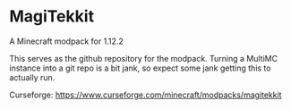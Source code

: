 # MagiTekkit
A Minecraft modpack for 1.12.2

This serves as the github repository for the modpack.
Turning a MultiMC instance into a git repo is a bit jank, so expect some jank getting this to actually run.

Curseforge: https://www.curseforge.com/minecraft/modpacks/magitekkit

